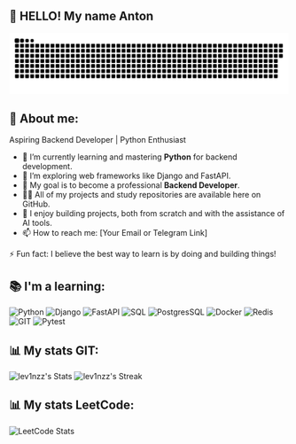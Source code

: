 ## 👋 HELLO! My name Anton

[![Header](https://github.com/lev1nzz/lev1nzz/blob/main/assets/github-snake.svg)](https://github.com/lev1nzz/all-sorts-of-programs)

## 📍 About me:
Aspiring Backend Developer | Python Enthusiast

- 🔭 I’m currently learning and mastering **Python** for backend development.
- 🌱 I’m exploring web frameworks like Django and FastAPI.
- 💼 My goal is to become a professional **Backend Developer**.
- 👨‍💻 All of my projects and study repositories are available here on GitHub.
- 🤖 I enjoy building projects, both from scratch and with the assistance of AI tools.
- 📫 How to reach me: [Your Email or Telegram Link]

⚡ Fun fact: I believe the best way to learn is by doing and building things!

## 📚 I'm a learning:

![Python]( https://img.shields.io/badge/%20Python-000080)
![Django]( https://img.shields.io/badge/%20Django-228B22)
![FastAPI]( https://img.shields.io/badge/%20FastApi-808080)
![SQL]( https://img.shields.io/badge/%20SQL-008080)
![PostgresSQL]( https://img.shields.io/badge/%20PostgresSQL-87CEEB)
![Docker]( https://img.shields.io/badge/%20Docker-00FFFF)
![Redis]( https://img.shields.io/badge/%20Redis-FF4500)
![GIT]( https://img.shields.io/badge/%20Git-DC143C)
![Pytest]( https://img.shields.io/badge/%20Pytest-5F9EA0)


## 📊 My stats GIT: 

![lev1nzz's Stats](https://github-readme-stats.vercel.app/api?username=lev1nzz&theme=tokyonight&show_icons=true&hide_border=true&count_private=true)
![lev1nzz's Streak](https://github-readme-streak-stats.herokuapp.com/?user=lev1nzz&theme=tokyonight&hide_border=true)

## 📊 My stats LeetCode:

![LeetCode Stats](https://leetcard.jacoblin.cool/lev1nxxx?theme=nord&font=Roboto&ext=contest)
